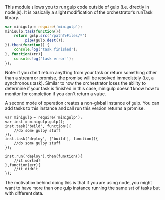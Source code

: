 ﻿This module allows you to run gulp code outside of gulp (i.e. directly in node.js).  It is basically a slight 
modification of the orchestrator's runTask library.  

```javascript
var minigulp = require('minigulp');
minigulp.task(function(){
	return gulp.src('/pathToFiles/*')
		.pipe(gulp.dest());
}).then(function() {
	console.log('task finished');
}, function(err){
	console.log('task error!');
});
```

Note:  if you don't return anything from your task or return something other than a stream or promise, 
the promise will be resolved immediately (i.e, a synchronous task).  Similar to how the 
orchestrator loses the ability to determine if your task is finished in this case, minigulp doesn't know how to monitor
for completion if you don't return a value.

A second mode of operation creates a non-global instance of gulp.  You can add tasks to this instance and call run 
this version returns a promise.

```
var minigulp = require('minigulp');
var inst = minigulp.gulp();
inst.task('build', function(){
    //do some gulpy stuff
});
inst.task('deploy', ['build'], function(){
	//do some gulpy stuff
});

inst.run('deploy').then(function(){
	//it worked!
},function(err){
	//it didn't
});
```

The motivation behind doing this is that if you are using node, you might want to have more than one gulp instance 
running the same set of tasks but with different data.



